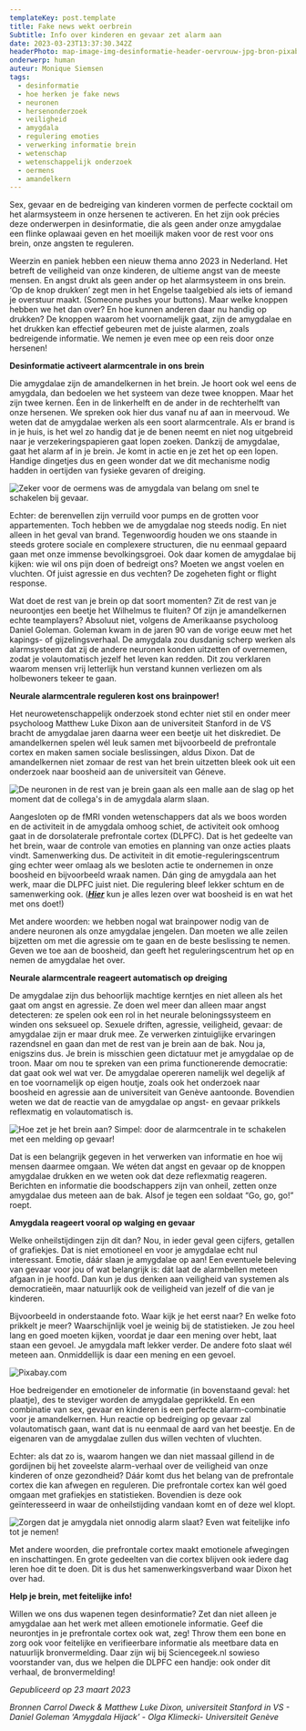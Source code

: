 ```yaml
---
templateKey: post.template
title: Fake news wekt oerbrein
Subtitle: Info over kinderen en gevaar zet alarm aan
date: 2023-03-23T13:37:30.342Z
headerPhoto: map-image-img-desinformatie-header-oervrouw-jpg-bron-pixabay-com-onderschrift-desinformatie-header
onderwerp: human
auteur: Monique Siemsen
tags:
  - desinformatie
  - hoe herken je fake news
  - neuronen
  - hersenonderzoek
  - veiligheid
  - amygdala
  - regulering emoties
  - verwerking informatie brein
  - wetenschap
  - wetenschappelijk onderzoek
  - oermens
  - amandelkern
---
```

Sex, gevaar en de bedreiging van kinderen vormen de perfecte cocktail om het alarmsysteem in onze hersenen te activeren. En het zijn ook précies deze onderwerpen in desinformatie, die als geen ander onze amygdalae een flinke oplawaai geven en het moeilijk maken voor de rest voor ons brein, onze angsten te reguleren.



Weerzin en paniek hebben een nieuw thema anno 2023 in Nederland. Het betreft de veiligheid van onze kinderen, de ultieme angst van de meeste mensen. En angst drukt als geen ander op het alarmsysteem in ons brein. ‘Op de knop drukken’ zegt men in het Engelse taalgebied als iets of iemand je overstuur maakt. (Someone pushes your buttons). Maar welke knoppen hebben we het dan over? En hoe kunnen anderen daar nu handig op drukken? De knoppen waarom het voornamelijk gaat, zijn de amygdalae en het drukken kan effectief gebeuren met de juiste alarmen, zoals bedreigende informatie. We nemen je even mee op een reis door onze hersenen!



**Desinformatie activeert alarmcentrale in ons brein**

Die amygdalae zijn de amandelkernen in het brein. Je hoort ook wel eens de amygdala, dan bedoelen we het systeem van deze twee knoppen. Maar het zijn twee kernen. Éen in de linkerhelft en de ander in de rechterhelft van onze hersenen. We spreken ook hier dus vanaf nu af aan in meervoud. We weten dat de amygdalae werken als een soort alarmcentrale. Als er brand is in je huis, is het wel zo handig dat je de benen neemt en niet nog uitgebreid naar je verzekeringspapieren gaat lopen zoeken. Dankzij de amygdalae, gaat het alarm af in je brein. Je komt in actie en je zet het op een lopen. Handige dingetjes dus en geen wonder dat we dit mechanisme nodig hadden in oertijden van fysieke gevaren of dreiging.

![Zeker voor de oermens was de amygdala van belang om snel te schakelen bij gevaar.](/img/desinformatie-gevaar-mammoet-grot.jpg "Pixabay.com")

Echter: de berenvellen zijn verruild voor pumps en de grotten voor appartementen. Toch hebben we de amygdalae nog steeds nodig. En niet alleen in het geval van brand. Tegenwoordig houden we ons staande in steeds grotere sociale en complexere structuren, die nu eenmaal gepaard gaan met onze immense bevolkingsgroei. Ook daar komen de amygdalae bij kijken: wie wil ons pijn doen of bedreigt ons? Moeten we angst voelen en vluchten. Of juist agressie en dus vechten? De zogeheten fight or flight response.



Wat doet de rest van je brein op dat soort momenten? Zit de rest van je neuroontjes een beetje het Wilhelmus te fluiten? Of zijn je amandelkernen echte teamplayers? Absoluut niet, volgens de Amerikaanse psycholoog Daniel Goleman. Goleman kwam in de jaren 90 van de vorige eeuw met het kapings- of gijzelingsverhaal. De amygdala zou dusdanig scherp werken als alarmsysteem dat zij de andere neuronen konden uitzetten of overnemen, zodat je volautomatisch jezelf het leven kan redden. Dit zou verklaren waarom mensen vrij letterlijk hun verstand kunnen verliezen om als holbewoners tekeer te gaan.



**Neurale alarmcentrale reguleren kost ons brainpower!**

Het neurowetenschappelijk onderzoek stond echter niet stil en onder meer psycholoog Matthew Luke Dixon aan de universiteit Stanford in de VS bracht de amygdalae jaren daarna weer een beetje uit het diskrediet. De amandelkernen spelen wél leuk samen met bijvoorbeeld de prefrontale cortex en maken samen sociale beslissingen, aldus Dixon. Dat de amandelkernen niet zomaar de rest van het brein uitzetten bleek ook uit een onderzoek naar boosheid aan de universiteit van Géneve. 

![De neuronen in de rest van je brein gaan als een malle aan de slag op het moment dat de collega's in de amygdala alarm slaan.](/img/desinformatie-neuronen-verbonden.jpg "Pixabay.com")

Aangesloten op de fMRI vonden wetenschappers dat als we boos worden en de activiteit in de amygdala omhoog schiet, de activiteit ook omhoog gaat in de dorsolaterale prefrontale cortex (DLPFC). Dat is het gedeelte van het brein, waar de controle van emoties en planning van onze acties plaats vindt. Samenwerking dus. De activiteit in dit emotie-reguleringscentrum ging echter weer omlaag als we besloten actie te ondernemen in onze boosheid en bijvoorbeeld wraak namen. Dán ging de amygdala aan het werk, maar die DLPFC juist niet. Die regulering bleef lekker schtum en de samenwerking ook. (***[Hier](/de-boze-maar-sociale-homo-sapiens)*** kun je alles lezen over wat boosheid is en wat het met ons doet!)

Met andere woorden: we hebben nogal wat brainpower nodig van de andere neuronen als onze amygdalae jengelen. Dan moeten we alle zeilen bijzetten om met die agressie om te gaan en de beste beslissing te nemen. Geven we toe aan de boosheid, dan geeft het reguleringscentrum het op en nemen de amygdalae het over. 



**Neurale alarmcentrale reageert automatisch op dreiging**

De amygdalae zijn dus behoorlijk machtige kerntjes en niet alleen als het gaat om angst en agressie. Ze doen wel meer dan alleen maar angst detecteren: ze spelen ook een rol in het neurale beloningssysteem en winden ons seksueel op. Sexuele driften, agressie, veiligheid, gevaar: de amygdalae zijn er maar druk mee. Ze verwerken zintuiglijke ervaringen razendsnel en gaan dan met de rest van je brein aan de bak. Nou ja, enigszins dus. Je brein is misschien geen dictatuur met je amygdalae op de troon. Maar om nou te spreken van een prima functionerende democratie: dat gaat ook wel wat ver. De amygdalae opereren namelijk wel degelijk af en toe voornamelijk op eigen houtje, zoals ook het onderzoek naar boosheid en agressie aan de universiteit van Genève aantoonde. Bovendien weten we dat de reactie van de amygdalae op angst- en gevaar prikkels reflexmatig en volautomatisch is. 

![Hoe zet je het brein aan? Simpel: door de alarmcentrale in te schakelen met een melding op gevaar!](/img/desinformatie-brein-lampje.jpg "Pixabay.com")

Dat is een belangrijk gegeven in het verwerken van informatie en hoe wij mensen daarmee omgaan. We wéten dat angst en gevaar op de knoppen amygdalae drukken en we weten ook dat deze reflexmatig reageren. Berichten en informatie die boodschappers zijn van onheil, zetten onze amygdalae dus meteen aan de bak. Alsof je tegen een soldaat “Go, go, go!” roept. 



**Amygdala reageert vooral op walging en gevaar**

Welke onheilstijdingen zijn dit dan? Nou, in ieder geval geen cijfers, getallen of grafiekjes. Dat is niet emotioneel en voor je amygdalae echt nul interessant. Emotie, dáár slaan je amygdalae op aan! Een eventuele beleving van gevaar voor jou of wat belangrijk is: dát laat de alarmbellen meteen afgaan in je hoofd. Dan kun je dus denken aan veiligheid van systemen als democratieën, maar natuurlijk ook de veiligheid van jezelf of die van je kinderen. 



Bijvoorbeeld in onderstaande foto. Waar kijk je het eerst naar? En welke foto prikkelt je meer? Waarschijnlijk voel je weinig bij de statistieken. Je zou heel lang en goed moeten kijken, voordat je daar een mening over hebt, laat staan een gevoel. Je amygdala maft lekker verder. De andere foto slaat wél meteen aan. Onmiddellijk is daar een mening en een gevoel. 

![](/img/desinformatie-collage.jpg "Pixabay.com")

Hoe bedreigender en emotioneler de informatie (in bovenstaand geval: het plaatje), des te steviger worden de amygdalae geprikkeld. En een combinatie van sex, gevaar en kinderen is een perfecte alarm-combinatie voor je amandelkernen. Hun reactie op bedreiging op gevaar zal volautomatisch gaan, want dat is nu eenmaal de aard van het beestje. En de eigenaren van de amygdalae zullen dus willen vechten of vluchten.



Echter: als dat zo is, waarom hangen we dan niet massaal gillend in de gordijnen bij het zoveelste alarm-verhaal over de veiligheid van onze kinderen of onze gezondheid? Dáár komt dus het belang van de prefrontale cortex die kan afwegen en reguleren. Die prefrontale cortex kan wél goed omgaan met grafiekjes en statistieken. Bovendien is deze ook geïnteresseerd in waar de onheilstijding vandaan komt en of deze wel klopt. 

![Zorgen dat je amygdala niet onnodig alarm slaat? Even wat feitelijke info tot je nemen!](/img/desinformatie-poppetje-boek.jpg "Pixabay.com")

Met andere woorden, die prefrontale cortex maakt emotionele afwegingen en inschattingen. En grote gedeelten van die cortex blijven ook iedere dag leren hoe dit te doen. Dit is dus het samenwerkingsverband waar Dixon het over had. 



**Help je brein, met feitelijke info!**

Willen we ons dus wapenen tegen desinformatie? Zet dan niet alleen je amygdalae aan het werk met alleen emotionele informatie. Geef die neurontjes in je prefrontale cortex ook wat, zeg! Throw them een bone en zorg ook voor feitelijke en verifieerbare informatie als meetbare data en natuurlijk bronvermelding. Daar zijn wij bij Sciencegeek.nl sowieso voorstander van, dus we helpen die DLPFC een handje: ook onder dit verhaal, de bronvermelding!

*Gepubliceerd op 23 maart 2023*

*Bronnen Carrol Dweck & Matthew Luke Dixon, universiteit Stanford in VS - Daniel Goleman ‘Amygdala Hijack’ - Olga Klimecki- Universiteit Genève*